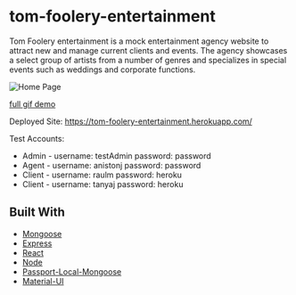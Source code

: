 # tom-foolery-entertainment

Tom Foolery entertainment is a mock entertainment agency website to attract new and manage current clients and events. The agency showcases a select group of artists from a number of genres and specializes in special events such as weddings and corporate functions.

![Home Page](media/gif-demo.01.gif)

<!-- ![Home Page](https://tom-foolery.s3.us-east-2.amazonaws.com/demo-quarter.gif) -->

<a href="https://tom-foolery.s3.us-east-2.amazonaws.com/demo-quarter.gif" target="_blank">full gif demo</a>

Deployed Site: https://tom-foolery-entertainment.herokuapp.com/

Test Accounts:

- Admin - username: testAdmin password: password
- Agent - username: anistonj password: password
- Client - username: raulm password: heroku
- Client - username: tanyaj password: heroku

## Built With

- [Mongoose](https://mongoosejs.com/)
- [Express](https://expressjs.com/)
- [React](https://reactjs.org/)
- [Node](https://nodejs.org/en/)
- [Passport-Local-Mongoose](https://www.npmjs.com/package/passport-local-mongoose)
- [Material-UI](https://material-ui.com/)
